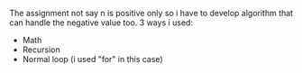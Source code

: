 The assignment not say n is positive only so i have to develop algorithm that can handle the negative value too.
3 ways i used:

- Math
- Recursion
- Normal loop (i used "for" in this case)
